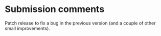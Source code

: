 # Submission comments

Patch release to fix a bug in the previous version (and a couple of other small improvements).
